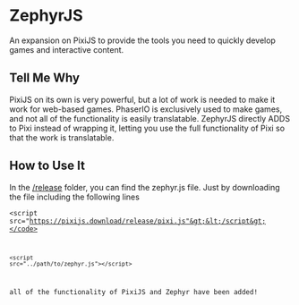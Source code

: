 <h1>ZephyrJS</h1>

<p>An expansion on PixiJS to provide the tools you need to quickly develop games and interactive content.</p>

<h2>Tell Me Why</h2>

<p>PixiJS on its own is very powerful, but a lot of work is needed to make it work for web-based games. PhaserIO is exclusively used to make games, and not all of the functionality is easily translatable. ZephyrJS directly ADDS to Pixi instead of wrapping it, letting you use the full functionality of Pixi so that the work is translatable.</p>

<h2>How to Use It</h2>

<p>In the <u>/release</u> folder, you can find the zephyr.js file. Just by downloading the file including the following lines</p>

<code>&lt;script src="https://pixijs.download/release/pixi.js"&gt;&lt;/script&gt;</code>

<code>&lt;script src="../path/to/zephyr.js"&gt;&lt;/script&gt;</code>

<p>all of the functionality of PixiJS and Zephyr have been added!</p>
